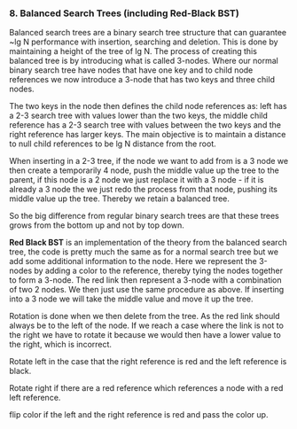 ### 8. Balanced Search Trees (including Red-Black BST)

Balanced search trees are a binary search tree structure that can guarantee ~lg N performance with insertion, searching and deletion. This is done by maintaining a height of the tree of lg N. The process of creating this balanced tree is by introducing what is called 3-nodes. Where our normal binary search tree have nodes that have one key and to child node references we now introduce a 3-node that has two keys and three child nodes.

The two keys in the node then defines the child node references as: left has a 2-3 search tree with values lower than the two keys, the middle child reference has a 2-3 search tree with values between the two keys and the right reference has larger keys. The main objective is to maintain a distance to null child references to be lg N distance from the root.

When inserting in a 2-3 tree, if the node we want to add from is a 3 node we then create a temporarily 4 node, push the middle value up the tree to the parent, if this node is a 2 node we just replace it with a 3 node - if it is already a 3 node the we just redo the process from that node, pushing its middle value up the tree. Thereby we retain a balanced tree.

So the big difference from regular binary search trees are that these trees grows from the bottom up and not by top down.

**Red Black BST** is an implementation of the theory from the balanced search tree, the code is pretty much the same as for a normal search tree but we add some additional information to the node. Here we represent the 3-nodes by adding a color to the reference, thereby tying the nodes together to form a 3-node. The red link then represent a 3-node with a combination of two 2 nodes. We then just use the same procedure as above. If inserting into a 3 node we will take the middle value and move it up the tree.

Rotation is done when we then delete from the tree. As the red link should always be to the left of the node. If we reach a case where the link is not to the right we have to rotate it because we would then have a lower value to the right, which is incorrect.

Rotate left in the case that the right reference is red and the left reference is black.

Rotate right if there are a red reference which references a node with a red left reference.

flip color if the left and the right reference is red and pass the color up.